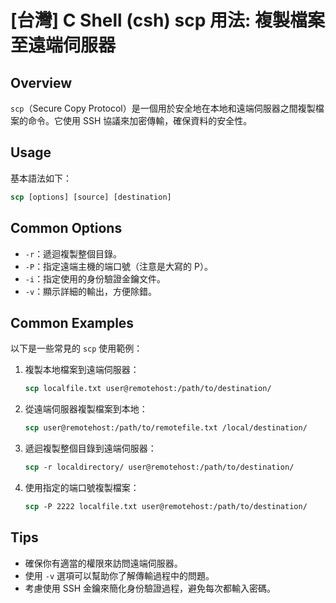 # [台灣] C Shell (csh) scp 用法: 複製檔案至遠端伺服器

## Overview
`scp`（Secure Copy Protocol）是一個用於安全地在本地和遠端伺服器之間複製檔案的命令。它使用 SSH 協議來加密傳輸，確保資料的安全性。

## Usage
基本語法如下：
```csh
scp [options] [source] [destination]
```

## Common Options
- `-r`：遞迴複製整個目錄。
- `-P`：指定遠端主機的端口號（注意是大寫的 P）。
- `-i`：指定使用的身份驗證金鑰文件。
- `-v`：顯示詳細的輸出，方便除錯。

## Common Examples
以下是一些常見的 `scp` 使用範例：

1. 複製本地檔案到遠端伺服器：
   ```csh
   scp localfile.txt user@remotehost:/path/to/destination/
   ```

2. 從遠端伺服器複製檔案到本地：
   ```csh
   scp user@remotehost:/path/to/remotefile.txt /local/destination/
   ```

3. 遞迴複製整個目錄到遠端伺服器：
   ```csh
   scp -r localdirectory/ user@remotehost:/path/to/destination/
   ```

4. 使用指定的端口號複製檔案：
   ```csh
   scp -P 2222 localfile.txt user@remotehost:/path/to/destination/
   ```

## Tips
- 確保你有適當的權限來訪問遠端伺服器。
- 使用 `-v` 選項可以幫助你了解傳輸過程中的問題。
- 考慮使用 SSH 金鑰來簡化身份驗證過程，避免每次都輸入密碼。
